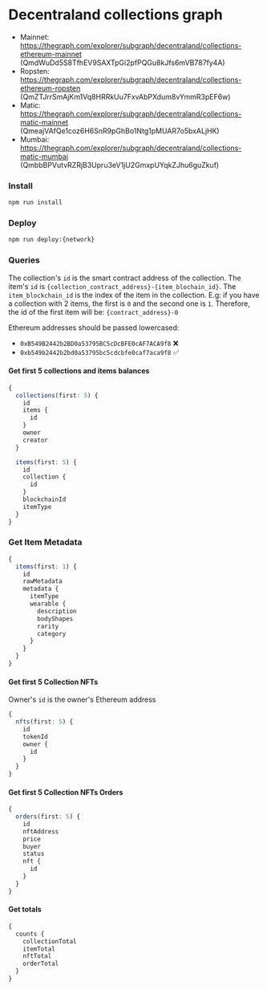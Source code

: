 # Decentraland collections graph

- Mainnet: https://thegraph.com/explorer/subgraph/decentraland/collections-ethereum-mainnet (QmdWuDd5S8TfhEV9SAXTpGi2pfPQGu8kJfs6mVB787fy4A)
- Ropsten: https://thegraph.com/explorer/subgraph/decentraland/collections-ethereum-ropsten (QmZTJrrSmAjKm1Vq8HRRkUu7FxvAbPXdum8vYmmR3pEF6w)
- Matic: https://thegraph.com/explorer/subgraph/decentraland/collections-matic-mainnet (QmeajVAfQe1coz6H6SnR9pGhBo1Ntg1pMUAR7o5bxALjHK)
- Mumbai: https://thegraph.com/explorer/subgraph/decentraland/collections-matic-mumbai (QmbbBPVutvRZRjB3Upru3eV1jU2GmxpUYqkZJhu6guZkuf)

### Install

```bash
npm run install
```

### Deploy

```bash
npm run deploy:{network}
```

### Queries

The collection's `id` is the smart contract address of the collection.
The item's `id` is `{collection_contract_address}-{item_blochain_id}`. The `item_blockchain_id` is the index of the item in the collection. E.g: if you have a collection with 2 items, the first is `0` and the second one is `1`. Therefore, the id of the first item will be: `{contract_address}-0`

Ethereum addresses should be passed lowercased:

- `0xB549B2442b2BD0a53795BC5cDcBFE0cAF7ACA9f8` ❌
- `0xb549b2442b2bd0a53795bc5cdcbfe0caf7aca9f8` ✅

#### Get first 5 collections and items balances

```typescript
{
  collections(first: 5) {
    id
    items {
      id
    }
    owner
    creator
  }

  items(first: 5) {
    id
    collection {
      id
    }
    blockchainId
    itemType
  }
}
```

### Get Item Metadata

```typescript
{
  items(first: 1) {
    id
    rawMetadata
    metadata {
      itemType
      wearable {
        description
        bodyShapes
        rarity
        category
      }
    }
  }
}
```

#### Get first 5 Collection NFTs

Owner's `id` is the owner's Ethereum address

```typescript
{
  nfts(first: 5) {
    id
    tokenId
    owner {
      id
    }
  }
}
```

#### Get first 5 Collection NFTs Orders

```typescript
{
  orders(first: 5) {
    id
    nftAddress
    price
    buyer
    status
    nft {
      id
    }
  }
}
```

#### Get totals

```typescript
{
  counts {
    collectionTotal
    itemTotal
    nftTotal
    orderTotal
  }
}
```
